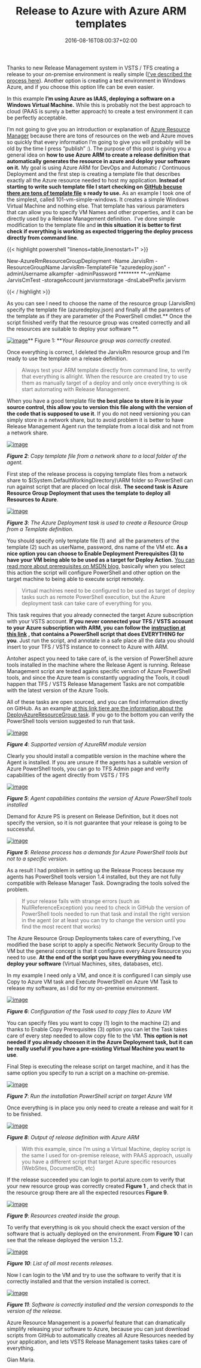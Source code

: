 ﻿---
title: "Release to Azure with Azure ARM templates"
description: ""
date: 2016-08-16T08:00:37+02:00
draft: false
tags: [ReleaseManagement,VSTS]
categories: [Team Foundation Server]
---
Thanks to new Release Management system in VSTS / TFS creating a release to your on-premise environment is really simple ([I’ve described the process here](http://www.codewrecks.com/blog/index.php/2016/06/18/create-a-release-in-tfs-2015-vsts-release-management/)). Another option is creating a test environment in Windows Azure, and if you choose this option life can be even easier.

In this example  **I’m using Azure as IAAS, deploying a software on a Windows Virtual Machine.** While this is probably not the best approach to cloud (PAAS is surely a better approach) to create a test environment it can be perfectly acceptable.

I’m not going to give you an introduction or explanation of [Azure Resource Manager](https://azure.microsoft.com/en-us/documentation/articles/resource-group-overview/) because there are tons of resources on the web and Azure moves so quickly that every information I’m going to give you will probably will be old by the time I press “publish” :). The purpose of this post is giving you a general idea on  **how to use Azure ARM to create a release definition that automatically generates the resource in azure and deploy your software on it.** My goal is using Azure ARM for DevOps and Automatic / Continuous Deployment and the first step is creating a template file that describes exactly all the Azure resource needed to host my application.  **Instead of starting to write such template file I start checking on** [**GitHub becuse there are tons of template file**](https://github.com/Azure/azure-quickstart-templates) **s ready to use.** As an example I took one of the simplest, called 101-vm-simple-windows. It creates a simple Windows Virtual Machine and nothing else. That template has various parameters that can allow you to specify VM Names and other properties, and it can be directly used by a Release Management definition.  I’ve done simple modification to the template file and  **in this situation it is better to first check if everything is working as expected triggering the deploy process directly from command line**.

{{< highlight powershell "linenos=table,linenostart=1" >}}


New-AzureRmResourceGroupDeployment -Name JarvisRm -ResourceGroupName JarvisRm-TemplateFile "azuredeploy.json" -adminUsername alkampfer -adminPassword ******** **-vmName JarvisCmTest -storageAccount jarvisrmstorage -dnsLabelPrefix jarvisrm

{{< / highlight >}}

As you can see I need to choose the name of the resource group (JarvisRm) specify the template file (azuredeploy.json) and finally all the paramters of the template as if they are parameter of the PowerShell cmdlet.** Once the script finished verify that the resource group was created correctly and all the resources are suitable to deploy your software **.

[![image](http://www.codewrecks.com/blog/wp-content/uploads/2016/08/image_thumb-5.png "image")](http://www.codewrecks.com/blog/wp-content/uploads/2016/08/image-5.png)** Figure 1: ***Your Resource group was correctly created.*

Once everything is correct, I deleted the JarvisRm resource group and I’m ready to use the template on a release definition.

> Always test your ARM template directly from command line, to verify that everything is allright. When the resource are created try to use them as manually target of a deploy and only once everything is ok start automating with Release Management.

When you have a good template file  **the best place to store it is in your source control, this allow you to version this file along with the version of the code that is supposed to use it**. If you do not need versioning you can simply store in a network share, but to avoid problem it is better to have Release Management Agent run the template from a local disk and not from a network share.

[![image](http://www.codewrecks.com/blog/wp-content/uploads/2016/07/image_thumb-5.png "image")](http://www.codewrecks.com/blog/wp-content/uploads/2016/07/image-5.png)

 ***Figure 2***: *Copy template file from a network share to a local folder of the agent.*

First step of the release process is copying template files from a network share to $(System.DefaultWorkingDirectory)\ARM folder so PowerShell can run against script that are placed on local disk.  **The second task is Azure Resource Group Deployment that uses the template to deploy all Resources to Azure**.

[![image](http://www.codewrecks.com/blog/wp-content/uploads/2016/07/image_thumb-6.png "image")](http://www.codewrecks.com/blog/wp-content/uploads/2016/07/image-6.png)

 ***Figure 3***: *The Azure Deployment task is used to create a Resource Group from a Template definition.*

You should specify only template file (1) and  all the parameters of the template (2) such as userName, password, dns name of the VM etc.  **As a nice option you can choose to Enable Deployment Prerequisites (3) to have your VM being able to be used as a target for Deploy Action.** [You can read more about prerequisites on MSDN blog](https://blogs.msdn.microsoft.com/muthus_blog/2015/11/04/pre-requisites-for-using-azure-vms-in-winrm-based-tasks-in-build-and-release-management-workflows/), basically when you select this action the script will configure PowerShell and other option on the target machine to being able to execute script remotely.

> Virtual machines need to be configured to be used as target of deploy tasks such as remote PowerShell execution, but the Azure deployment task can take care of everything for you.

This task requires that you already connected the target Azure subscription with your VSTS account.  **If you never connected your TFS / VSTS account to your Azure subscription with ARM, you can follow the** [**instruction at this link**](https://blogs.msdn.microsoft.com/visualstudioalm/2015/10/04/automating-azure-resource-group-deployment-using-a-service-principal-in-visual-studio-online-buildrelease-management/) **, that contains a PowerShell script that does EVERYTHING for you**. Just run the script, and annotate in a safe place all the data you should insert to your TFS / VSTS instance to connect to Azure with ARM.

Antoher aspect you need to take care of, is the version of PowerShell azure tools installed in the machine where the Release Agent is running. Release Management script are tested agains specific version of Azure PowerShell tools, and since the Azure team is constantly upgrading the Tools, it coudl happen that TFS / VSTS Release Management Tasks are not compatible with the latest version of the Azure Tools.

All of these tasks are open sourced, and you can find information directly on GitHub. As an example [at this link tjere are the information about the DeployAzureResourceGroup task](https://github.com/Microsoft/vsts-tasks/tree/master/Tasks/DeployAzureResourceGroup). If you go to the bottom you can verify the PowerShell tools version suggested to run that task.

[![image](http://www.codewrecks.com/blog/wp-content/uploads/2016/07/image_thumb-7.png "image")](http://www.codewrecks.com/blog/wp-content/uploads/2016/07/image-7.png)

 ***Figure 4***: *Supported version of AzureRM module version*

Clearly you should install a compatible version in the machine where the Agent is installed. If you are unsure if the agents has a suitable version of Azure PowerShell tools, you can go to TFS Admin page and verify capabilities of the agent directly from VSTS / TFS

[![image](http://www.codewrecks.com/blog/wp-content/uploads/2016/07/image_thumb-8.png "image")](http://www.codewrecks.com/blog/wp-content/uploads/2016/07/image-8.png)

 ***Figure 5***: *Agent capabilities contains the version of Azure PowerShell tools installed*

Demand for Azure PS is present on Release Definition, but it does not specify the version, so it is not guarantee that your release is going to be successful.

[![image](http://www.codewrecks.com/blog/wp-content/uploads/2016/07/image_thumb-9.png "image")](http://www.codewrecks.com/blog/wp-content/uploads/2016/07/image-9.png)

 ***Figure 5***: *Release process has a demands for Azure PowerShell tools but not to a specific version.*

As a result I had problem in setting up the Release Process because my agents has PowerShell tools version 1.4 installed, but they are not fully compatible with Release Manager Task. Downgrading the tools solved the problem.

> If your release fails with strange errors (such as NullReferenceException) you need to check in GitHub the version of PowerShell tools needed to run that task and install the right version in the agent (or at least you can try to change the version until you find the most recent that works)

The Azure Resource Group Deployments takes care of everything, I’ve modified the base script to apply a specific Network Security Group to the VM but the general concept is that it configures every Azure Resource you need to use.  **At the end of the script you have everything you need to deploy your software** (Virtual Machines, sites, databases, etc).

In my example I need only a VM, and once it is configured I can simply use Copy to Azure VM task and Execute PowerShell on Azure VM Task to release my software, as I did for my on-premise environment.

[![image](http://www.codewrecks.com/blog/wp-content/uploads/2016/07/image_thumb-10.png "image")](http://www.codewrecks.com/blog/wp-content/uploads/2016/07/image-10.png)

 ***Figure 6***: *Configuration of the Task used to copy files to Azure VM*

You can specify files you want to copy (1) login to the machine (2) and thanks to Enable Copy Prerequisites (3) option you can let the Task takes care of every step needed to allow copy file to the VM. **This option is not needed if you already choosen it in the Azure Deployment task, but it can be really useful if you have a pre-existing Virtual Machine you want to use**.

Final Step is executing the release script on target machine, and it has the same option you specify to run a script on a machine on-premise.

[![image](http://www.codewrecks.com/blog/wp-content/uploads/2016/07/image_thumb-11.png "image")](http://www.codewrecks.com/blog/wp-content/uploads/2016/07/image-11.png)

 ***Figure 7***: *Run the installation PowerShell script on target Azure VM*

Once everything is in place you only need to create a release and wait for it to be finished.

[![image](http://www.codewrecks.com/blog/wp-content/uploads/2016/07/image_thumb-12.png "image")](http://www.codewrecks.com/blog/wp-content/uploads/2016/07/image-12.png)

 ***Figure 8***: *Output of release definition with Azure ARM*

> With this example, since I’m using a Virtual Machine, deploy script is the same I used for on-premise release, with PAAS approach, usually you have a different script that target Azure specific resources (WebSites, DocumentDb, etc)

If the release succeeded you can login to portal.azure.com to verify that your new resource group was correctly created  **Figure 1** , and check that in the resource group there are all the expected resources  **Figure 9**.

[![image](http://www.codewrecks.com/blog/wp-content/uploads/2016/07/image_thumb-13.png "image")](http://www.codewrecks.com/blog/wp-content/uploads/2016/07/image-13.png)

 ***Figure 9***: *Resources created inside the group.*

To verify that everything is ok you should check the exact version of the software that is actually deployed on the environment. From  **Figure 10** I can see that the release deployed the version 1.5.2.

[![image](http://www.codewrecks.com/blog/wp-content/uploads/2016/07/image_thumb-14.png "image")](http://www.codewrecks.com/blog/wp-content/uploads/2016/07/image-14.png)

 ***Figure 10***: *List of all most recents releases.*

Now I can login to the VM and try to use the software to verify that it is correctly installed and that the version installed is correct.

[![image](http://www.codewrecks.com/blog/wp-content/uploads/2016/07/image_thumb-15.png "image")](http://www.codewrecks.com/blog/wp-content/uploads/2016/07/image-15.png)

 ***Figure 11***: *Software is correctly installed and the version corresponds to the version of the release.*

Azure Resource Management is a powerful feature that can dramatically simplify releasing your software to Azure, because you can just download scripts from GitHub to automatically creates all Azure Resources needed by your application, and lets VSTS Release Management tasks takes care of everything.

Gian Maria.
